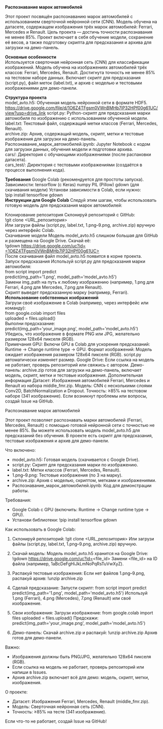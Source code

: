 **Распознавание марок автомобилей**

Этот проект посвящён распознаванию марок автомобилей с использованием сверточной нейронной сети (CNN). Модель обучена на датасете, содержащем изображения трёх марок автомобилей: Ferrari, Mercedes и Renault. Цель проекта — достичь точности распознавания не менее 85%. Проект включает в себя обучение модели, сохранение её весов, а также подготовку скрипта для предсказания и архива для загрузки на демо-панель.

**Основные особенности**  
Используется сверточная нейронная сеть (CNN) для классификации изображений.
Модель обучена на изображениях автомобилей трёх классов: Ferrari, Mercedes, Renault.
Достигнута точность не менее 85% на тестовом наборе данных.
Включает скрипт для предсказания (script.py), файл меток (label.txt), и архив с моделью и тестовыми изображениями для демо-панели.

**Структура проекта**  
model_avto.h5: Обученная модель нейронной сети в формате HDF5. https://drive.google.com/file/d/1O6Z4TFgsm0VWnBMHb7lP32HPf00g61UC/view?usp=drive_link
script.py: Python-скрипт для предсказания марки автомобиля по изображению с использованием обученной модели.  
label.txt: Текстовый файл, содержащий метки классов (Ferrari, Mercedes, Renault).  
archive.zip: Архив, содержащий модель, скрипт, метки и тестовые изображения для загрузки на демо-панель.  
Распознавание_марок_автомобилей.ipynb: Jupyter Notebook с кодом для загрузки данных, обучения модели и подготовки архива.  
cars/: Директория с обучающими изображениями (после распаковки датасета).  
cars_test/: Директория с тестовыми изображениями (создаётся в процессе выполнения кода).

**Требования**
Google Colab (рекомендуется для простоты запуска).
Зависимости:
tensorflow (с Keras)
numpy
PIL (Pillow)
gdown (для скачивания модели)
Установи зависимости в Colab, если нужно:  
!pip install tensorflow gdown  
**Инструкции для Google Colab**
Следуй этим шагам, чтобы использовать готовую модель для предсказания марок автомобилей:

Клонирование репозитория
Склонируй репозиторий с GitHub:  
!git clone <URL_репозитория>  
Или загрузи файлы (script.py, label.txt, 1.png–9.png, archive.zip) вручную через интерфейс Colab.  
Скачивание модели
Модель model_avto.h5 слишком большая для GitHub и размещена на Google Drive. Скачай её:  
!gdown [https://drive.google.com/uc?id=<1O6Z4TFgsm0VWnBMHb7lP32HPf00g61UC>](https://drive.google.com/file/d/1O6Z4TFgsm0VWnBMHb7lP32HPf00g61UC/view?usp=drive_link)  
После скачивания файл model_avto.h5 появится в корне проекта.  
Запуск предсказания
Используй script.py для предсказания марки автомобиля:  
from script import predict  
predict(img_path='1.png', model_path='model_avto.h5')  
Замени img_path на путь к любому изображению (например, 1.png для Ferrari, 4.png для Mercedes, 7.png для Renault).  
Скрипт выведет предсказанную марку (например, Ferrari).  
**Использование собственных изображений**  
Загрузи своё изображение в Colab (например, через интерфейс или команду):  
from google.colab import files  
uploaded = files.upload()  
Выполни предсказание:  
predict(img_path='your_image.png', model_path='model_avto.h5')  
Убедись, что изображение в формате PNG или JPG, желательно размером 128x64 пикселя (RGB).  
Примечания
GPU: Включи GPU в Colab для ускорения предсказаний: Runtime → Change runtime type → GPU.
Формат изображений: Модель ожидает изображения размером 128x64 пикселя (RGB). script.py автоматически изменяет размер.
Google Drive: Если ссылка на модель не работает, проверь репозиторий или свяжись с автором.
Демо-панель: archive.zip готов для загрузки на демо-панель, включает модель, скрипт, метки и тестовые изображения.
Дополнительная информация
Датасет: Изображения автомобилей Ferrari, Mercedes и Renault из набора middle_fmr.zip.
Модель: CNN с несколькими слоями Conv2D, BatchNormalization и Dropout.
Точность: ≥85% на тестовом наборе (341 изображение).
Если возникнут проблемы или вопросы, создай Issue на GitHub.


Распознавание марок автомобилей

Этот проект позволяет распознавать марки автомобилей (Ferrari, Mercedes, Renault) с помощью готовой нейронной сети с точностью не менее 85%. Вы можете использовать модель model_avto.h5 для предсказаний без обучения. В проекте есть скрипт для предсказания, тестовые изображения и архив для демо-панели.

Что включено:
- model_avto.h5: Готовая модель (скачивается с Google Drive).
- script.py: Скрипт для предсказания марки по изображению.
- label.txt: Метки классов (Ferrari, Mercedes, Renault).
- 1.png–9.png: Тестовые изображения (по 3 на марку).
- archive.zip: Архив с моделью, скриптом, метками и изображениями.
- Распознавание_марок_автомобилей.ipynb: Код для демонстрации работы.

Требования:
- Google Colab с GPU (включить: Runtime → Change runtime type → GPU).
- Установи библиотеки:
  !pip install tensorflow gdown

Как использовать в Google Colab:

1. Склонируй репозиторий:
   !git clone <URL_репозитория>
   Или загрузи файлы (script.py, label.txt, 1.png–9.png, archive.zip) вручную.

2. Скачай модель:
   Модель model_avto.h5 хранится на Google Drive:
   !gdown https://drive.google.com/uc?id=<file_id>
   Замени <file_id> на ID файла (например, 1aBcDeFgHiJkLmNoPqRsTuVwXyZ).

3. Распакуй тестовые изображения:
   Если нет файлов 1.png–9.png, распакуй архив:
   !unzip archive.zip

4. Сделай предсказание:
   Запусти скрипт:
   from script import predict
   predict(img_path='1.png', model_path='model_avto.h5')
   Используй 1.png (Ferrari), 4.png (Mercedes), 7.png (Renault) или своё изображение.

5. Свои изображения:
   Загрузи изображение:
   from google.colab import files
   uploaded = files.upload()
   Предскажи:
   predict(img_path='your_image.png', model_path='model_avto.h5')

6. Демо-панель:
   Скачай archive.zip и распакуй:
   !unzip archive.zip
   Архив готов для демо-панели.

Важно:
- Изображения должны быть PNG/JPG, желательно 128x64 пикселя (RGB).
- Если ссылка на модель не работает, проверь репозиторий или напиши в Issues.
- Архив archive.zip включает всё для демо: модель, скрипт, метки, изображения.

О проекте:
- Датасет: Изображения Ferrari, Mercedes, Renault (middle_fmr.zip).
- Модель: Сверточная нейронная сеть (CNN).
- Точность: ≥85% на тесте (341 изображение).

Если что-то не работает, создай Issue на GitHub!
